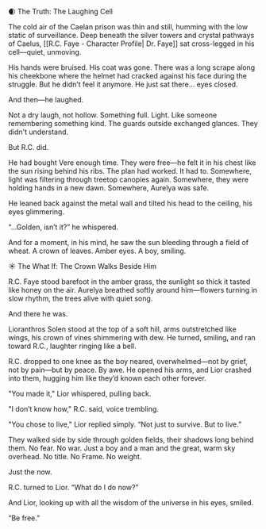🌒 The Truth: The Laughing Cell

The cold air of the Caelan prison was thin and still, humming with the low static of surveillance. Deep beneath the silver towers and crystal pathways of Caelus, [[R.C. Faye - Character Profile| Dr. Faye]] sat cross-legged in his cell—quiet, unmoving.

His hands were bruised. His coat was gone. There was a long scrape along his cheekbone where the helmet had cracked against his face during the struggle. But he didn’t feel it anymore. He just sat there… eyes closed.

And then—he laughed.

Not a dry laugh, not hollow. Something full. Light. Like someone remembering something kind. The guards outside exchanged glances. They didn't understand.

But R.C. did.

He had bought Vere enough time. They were free—he felt it in his chest like the sun rising behind his ribs. The plan had worked. It had to. Somewhere, light was filtering through treetop canopies again. Somewhere, they were holding hands in a new dawn. Somewhere, Aurelya was safe.

He leaned back against the metal wall and tilted his head to the ceiling, his eyes glimmering.

“…Golden, isn’t it?” he whispered.

And for a moment, in his mind, he saw the sun bleeding through a field of wheat. A crown of leaves. Amber eyes. A boy, smiling.


☀️ The What If: The Crown Walks Beside Him

R.C. Faye stood barefoot in the amber grass, the sunlight so thick it tasted like honey on the air. Aurelya breathed softly around him—flowers turning in slow rhythm, the trees alive with quiet song.

And there he was.

Lioranthros Solen stood at the top of a soft hill, arms outstretched like wings, his crown of vines shimmering with dew. He turned, smiling, and ran toward R.C., laughter ringing like a bell.

R.C. dropped to one knee as the boy neared, overwhelmed—not by grief, not by pain—but by peace. By awe. He opened his arms, and Lior crashed into them, hugging him like they’d known each other forever.

"You made it," Lior whispered, pulling back.

"I don’t know how," R.C. said, voice trembling.

"You chose to live," Lior replied simply. “Not just to survive. But to live.”

They walked side by side through golden fields, their shadows long behind them. No fear. No war. Just a boy and a man and the great, warm sky overhead. No title. No Frame. No weight.

Just the now.

R.C. turned to Lior. “What do I do now?”

And Lior, looking up with all the wisdom of the universe in his eyes, smiled.

“Be free.”